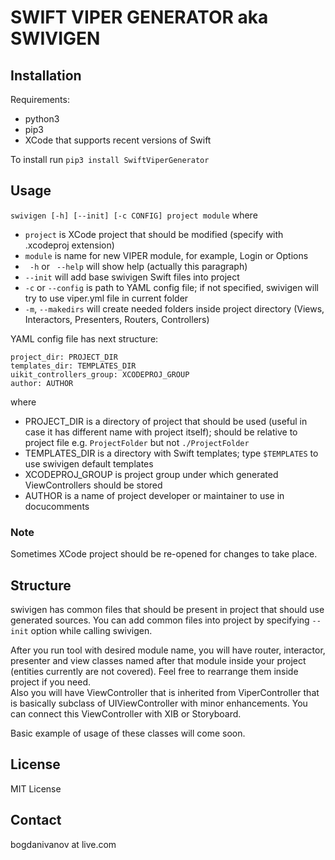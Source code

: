 # SWIFT VIPER GENERATOR aka SWIVIGEN

## Installation

Requirements:
* python3
* pip3
* XCode that supports recent versions of Swift

To install run 
`pip3 install SwiftViperGenerator`

## Usage

`swivigen [-h] [--init] [-c CONFIG] project module` where
* `project` is XCode project that should be modified (specify with .xcodeproj extension)
* `module` is name for new VIPER module, for example, Login or Options
*  ` -h` or ` --help` will show help (actually this paragraph)
* `--init` will add base swivigen Swift files into project
* `-c` or `--config` is path to YAML config file; if not specified, swivigen will try to use viper.yml file in current folder
* `-m`, `--makedirs` will create needed folders inside project directory (Views, Interactors, Presenters, Routers, Controllers)

YAML config file has next structure:

	project_dir: PROJECT_DIR
	templates_dir: TEMPLATES_DIR
	uikit_controllers_group: XCODEPROJ_GROUP
	author: AUTHOR

where
* PROJECT_DIR is a directory of project that should be used (useful in case it has different name with project itself); should be relative to project file e.g. `ProjectFolder` but not `./ProjectFolder`
* TEMPLATES_DIR is a directory with Swift templates; type `$TEMPLATES` to use swivigen default templates
* XCODEPROJ_GROUP is project group under which generated ViewControllers should be stored
* AUTHOR is a name of project developer or maintainer to use in docucomments

### Note

Sometimes XCode project should be re-opened for changes to take place.

## Structure

swivigen has common files that should be present in project that should use generated sources. You can add common files into project by specifying `--init` option while calling swivigen.

After you run tool with desired module name, you will have router, interactor, presenter and view classes named after that module inside your project (entities currently are not covered). Feel free to rearrange them inside project if you need.\
Also you will have ViewController that is inherited from ViperController that is basically subclass of UIViewController with minor enhancements. You can connect this ViewController with XIB or Storyboard.

Basic example of usage of these classes will come soon.

## License 

MIT License

## Contact

bogdanivanov at live.com
